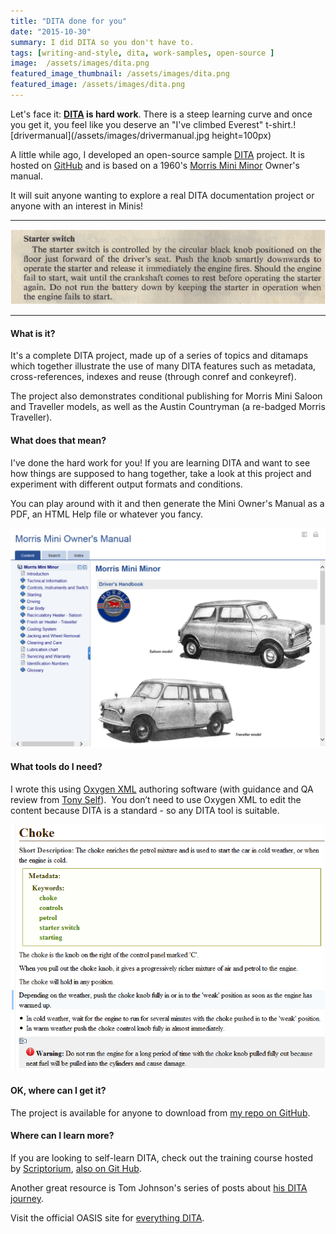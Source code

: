 ```yaml
---
title: "DITA done for you"
date: "2015-10-30"
summary: I did DITA so you don't have to.
tags: [writing-and-style, dita, work-samples, open-source ] 
image:  /assets/images/dita.png
featured_image_thumbnail: /assets/images/dita.png
featured_image: /assets/images/dita.png
---
```


Let's face it: **[DITA](https://en.wikipedia.org/wiki/Darwin_Information_Typing_Architecture) is hard work**. There is a steep learning curve and once you get it, you feel like you deserve an "I've climbed Everest" t-shirt.![drivermanual](/assets/images/drivermanual.jpg height=100px)

A little while ago, I developed an open-source sample [DITA](https://en.wikipedia.org/wiki/Darwin_Information_Typing_Architecture) project. It is hosted on [GitHub](https://github.com/flicstar/DITA-Mini-Manual) and is based on a 1960's [Morris Mini Minor](https://en.wikipedia.org/wiki/Mini) Owner's manual.

It will suit anyone wanting to explore a real DITA documentation project or anyone with an interest in Minis!

* * *

![ManualSnippet](/assets/images/manualsnippet.png)

* * *

#### What is it?

It's a complete DITA project, made up of a series of topics and ditamaps which together illustrate the use of many DITA features such as metadata, cross-references, indexes and reuse (through conref and conkeyref).

The project also demonstrates conditional publishing for Morris Mini Saloon and Traveller models, as well as the Austin Countryman (a re-badged Morris Traveller).

#### What does that mean?

I've done the hard work for you! If you are learning DITA and want to see how things are supposed to hang together, take a look at this project and experiment with different output formats and conditions.

You can play around with it and then generate the Mini Owner's Manual as a PDF, an HTML Help file or whatever you fancy.

![HelpOutput](/assets/images/helpoutput.png?w=634)

#### What tools do I need?

I wrote this using [Oxygen XML](https://www.oxygenxml.com/) authoring software (with guidance and QA review from [Tony Self](https://twitter.com/hyperwrite)).  You don’t need to use Oxygen XML to edit the content because DITA is a standard - so any DITA tool is suitable.

![DITA_topic](/assets/images/dita_topic.png?w=634)

#### OK, where can I get it?

The project is available for anyone to download from [my repo on GitHub](https://github.com/flicstar/DITA-Mini-Manual).

#### Where can I learn more?

If you are looking to self-learn DITA, check out the training course hosted by [Scriptorium](http://www.scriptorium.com/2015/05/dita-training-call-for-participation), [also on Git Hub](https://github.com/okeefescriptorium/ditatraining).

Another great resource is Tom Johnson's series of posts about [his DITA journey](http://idratherbewriting.com/2014/04/16/my-dita-journey-begins/).

Visit the official OASIS site for [everything DITA](https://www.oasis-open.org/committees/tc_home.php?wg_abbrev=dita).
